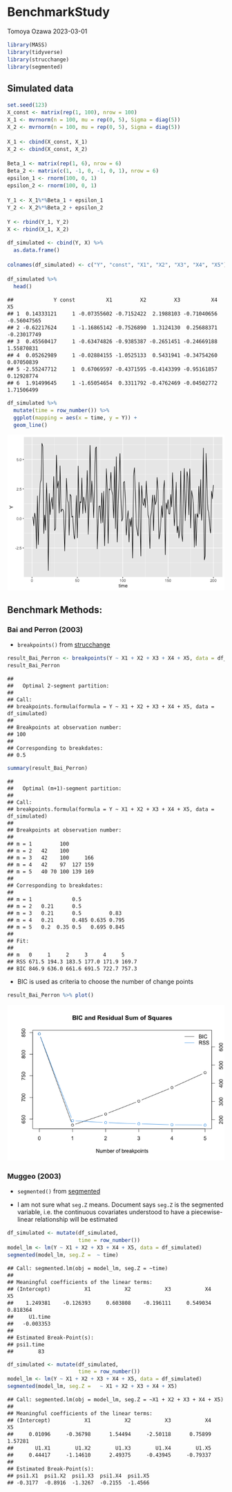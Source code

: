 BenchmarkStudy
================
Tomoya Ozawa
2023-03-01

``` r
library(MASS)
library(tidyverse)
library(strucchange)
library(segmented)
```

## Simulated data

``` r
set.seed(123)
X_const <- matrix(rep(1, 100), nrow = 100)
X_1 <- mvrnorm(n = 100, mu = rep(0, 5), Sigma = diag(5))
X_2 <- mvrnorm(n = 100, mu = rep(0, 5), Sigma = diag(5))

X_1 <- cbind(X_const, X_1)
X_2 <- cbind(X_const, X_2)

Beta_1 <- matrix(rep(1, 6), nrow = 6)
Beta_2 <- matrix(c(1, -1, 0, -1, 0, 1), nrow = 6)
epsilon_1 <- rnorm(100, 0, 1)
epsilon_2 <- rnorm(100, 0, 1)

Y_1 <- X_1%*%Beta_1 + epsilon_1
Y_2 <- X_2%*%Beta_2 + epsilon_2

Y <- rbind(Y_1, Y_2)
X <- rbind(X_1, X_2)
```

``` r
df_simulated <- cbind(Y, X) %>% 
  as.data.frame()

colnames(df_simulated) <- c("Y", "const", "X1", "X2", "X3", "X4", "X5")

df_simulated %>% 
  head()
```

    ##             Y const          X1         X2         X3          X4          X5
    ## 1  0.14333121     1 -0.07355602 -0.7152422  2.1988103 -0.71040656 -0.56047565
    ## 2 -0.62217624     1 -1.16865142 -0.7526890  1.3124130  0.25688371 -0.23017749
    ## 3  0.45560417     1 -0.63474826 -0.9385387 -0.2651451 -0.24669188  1.55870831
    ## 4  0.05262989     1 -0.02884155 -1.0525133  0.5431941 -0.34754260  0.07050839
    ## 5 -2.55247712     1  0.67069597 -0.4371595 -0.4143399 -0.95161857  0.12928774
    ## 6  1.91499645     1 -1.65054654  0.3311792 -0.4762469 -0.04502772  1.71506499

``` r
df_simulated %>% 
  mutate(time = row_number()) %>% 
  ggplot(mapping = aes(x = time, y = Y)) +
  geom_line()
```

![](BenchmarkStudy_files/figure-gfm/unnamed-chunk-4-1.png)<!-- -->

## Benchmark Methods:

### Bai and Perron (2003)

- `breakpoints()` from
  [strucchange](https://cran.r-project.org/web/packages/strucchange/strucchange.pdf)

``` r
result_Bai_Perron <- breakpoints(Y ~ X1 + X2 + X3 + X4 + X5, data = df_simulated)
result_Bai_Perron
```

    ## 
    ##   Optimal 2-segment partition: 
    ## 
    ## Call:
    ## breakpoints.formula(formula = Y ~ X1 + X2 + X3 + X4 + X5, data = df_simulated)
    ## 
    ## Breakpoints at observation number:
    ## 100 
    ## 
    ## Corresponding to breakdates:
    ## 0.5

``` r
summary(result_Bai_Perron)
```

    ## 
    ##   Optimal (m+1)-segment partition: 
    ## 
    ## Call:
    ## breakpoints.formula(formula = Y ~ X1 + X2 + X3 + X4 + X5, data = df_simulated)
    ## 
    ## Breakpoints at observation number:
    ##                          
    ## m = 1         100        
    ## m = 2   42    100        
    ## m = 3   42    100     166
    ## m = 4   42    97  127 159
    ## m = 5   40 70 100 139 169
    ## 
    ## Corresponding to breakdates:
    ##                                    
    ## m = 1             0.5              
    ## m = 2   0.21      0.5              
    ## m = 3   0.21      0.5         0.83 
    ## m = 4   0.21      0.485 0.635 0.795
    ## m = 5   0.2  0.35 0.5   0.695 0.845
    ## 
    ## Fit:
    ##                                        
    ## m   0     1     2     3     4     5    
    ## RSS 671.5 194.3 183.5 177.0 171.9 169.7
    ## BIC 846.9 636.0 661.6 691.5 722.7 757.3

- BIC is used as criteria to choose the number of change points

``` r
result_Bai_Perron %>% plot()
```

![](BenchmarkStudy_files/figure-gfm/unnamed-chunk-7-1.png)<!-- -->

### Muggeo (2003)

- `segmented()` from
  [segmented](https://cran.r-project.org/web/packages/segmented/segmented.pdfted)

- I am not sure what `seg.Z` means. Document says `seg.Z` is the
  segmented variable, i.e. the continuous covariates understood to have
  a piecewise-linear relationship will be estimated

``` r
df_simulated <- mutate(df_simulated,
                       time = row_number())
model_lm <- lm(Y ~ X1 + X2 + X3 + X4 + X5, data = df_simulated)
segmented(model_lm, seg.Z =  ~ time)
```

    ## Call: segmented.lm(obj = model_lm, seg.Z = ~time)
    ## 
    ## Meaningful coefficients of the linear terms:
    ## (Intercept)           X1           X2           X3           X4           X5  
    ##    1.249381    -0.126393     0.603808    -0.196111     0.549034     0.818364  
    ##     U1.time  
    ##   -0.003353  
    ## 
    ## Estimated Break-Point(s):
    ## psi1.time  
    ##        83

``` r
df_simulated <- mutate(df_simulated,
                       time = row_number())
model_lm <- lm(Y ~ X1 + X2 + X3 + X4 + X5, data = df_simulated)
segmented(model_lm, seg.Z =   ~ X1 + X2 + X3 + X4 + X5)
```

    ## Call: segmented.lm(obj = model_lm, seg.Z = ~X1 + X2 + X3 + X4 + X5)
    ## 
    ## Meaningful coefficients of the linear terms:
    ## (Intercept)           X1           X2           X3           X4           X5  
    ##     0.01096     -0.36798      1.54494     -2.50118      0.75899      1.57281  
    ##       U1.X1        U1.X2        U1.X3        U1.X4        U1.X5  
    ##     0.44417     -1.14610      2.49375     -0.43945     -0.79337  
    ## 
    ## Estimated Break-Point(s):
    ## psi1.X1  psi1.X2  psi1.X3  psi1.X4  psi1.X5  
    ## -0.3177  -0.8916  -1.3267  -0.2155  -1.4566
